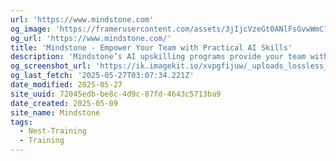 ```yaml
---
url: 'https://www.mindstone.com'
og_image: 'https://framerusercontent.com/assets/3jIjcVzeGt0ANlFsGvwWmC7geik.png'
og_url: 'https://www.mindstone.com/'
title: 'Mindstone - Empower Your Team with Practical AI Skills'
description: 'Mindstone’s AI upskilling programs provide your team with the practical knowledge they need to apply AI in real-world scenarios.'
og_screenshot_url: 'https://ik.imagekit.io/xvpgfijuw/_uploads_lossless_screenshots_20250527_Mindstone_og_screenshot.jpeg'
og_last_fetch: '2025-05-27T03:07:34.221Z'
date_modified: 2025-05-27
site_uuid: 72045edb-be8c-4d9c-87fd-4643c5713ba9
date_created: 2025-05-09
site_name: Mindstone
tags:
  - Nest-Training
  - Training
---
```


